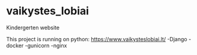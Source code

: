 # vaikystes_lobiai
Kindergerten website

This project is running on python: https://www.vaikysteslobiai.lt/
-Django
-docker
-gunicorn
-nginx

